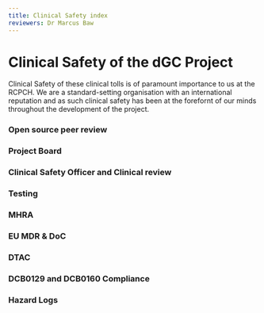 ```yaml
---
title: Clinical Safety index
reviewers: Dr Marcus Baw
---
```


# Clinical Safety of the dGC Project

Clinical Safety of these clinical tolls is of paramount importance to us at the RCPCH. We are a standard-setting organisation with an international reputation and as such clinical safety has been at the forefornt of our minds throughout the development of the project.


### Open source peer review

### Project Board

### Clinical Safety Officer and Clinical review

### Testing

### MHRA

### EU MDR & DoC

### DTAC

### DCB0129 and DCB0160 Compliance

### Hazard Logs